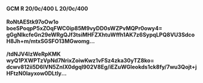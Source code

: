 #### GCM R 20/0c/400 L 20/0c/400
**RoNtAEStk97oOw1o**<br/>**boeSPoqpP5xZOqFWC0ip85M9vyDD0sWZPvMQPr0owy4=**<br/>**gGgNIkcfeGn29eWRgQJf3tsiMHFZXhtuWffh1AK7z6SypqLPQ8VU3SdcoH8Jh+m/mtxSGSFO13MGwomg...**<br/><br/>
**/tdNJV4IzWeRpKMK**<br/>**wyQ1PXWPTzVpNd7NrixZoiwKwz1vFSz4zka30yTZ8ko=**<br/>**dcwv812ii5D6lVN5ZnIX0dgql902V8Eg/iEZuWGleokds1ck8fy/7wu3Qojt+jHFtzN0Iayxow0DLtly...**